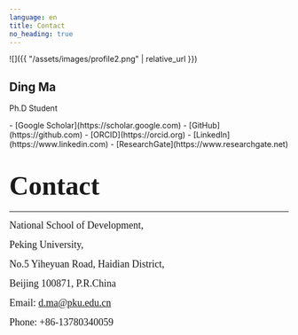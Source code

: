 ```yaml
---
language: en
title: Contact
no_heading: true
---
```


<div class="row">
<div class="col-md-4" markdown="1">
<div class="site-personal-heading" markdown="1">
![]({{ "/assets/images/profile2.png" | relative_url }})

## Ding Ma

Ph.D Student
</div>
<div class="site-personal-info" markdown="1">
- <span class="icon icon-google-scholar"></span> [Google Scholar](https://scholar.google.com)
- <span class="icon icon-github"></span> [GitHub](https://github.com)
- <span class="icon icon-orcid"></span> [ORCID](https://orcid.org)
- <span class="icon icon-linkedin"></span> [LinkedIn](https://www.linkedin.com)
- <span class="icon icon-researchgate"></span> [ResearchGate](https://www.researchgate.net)
</div>
</div>
<div class="col-md-8" markdown="1">

# <font face="Garamond" size=8>Contact</font>

---

<font face="Garamond" size=4>National School of Development, </font>  

<font face="Garamond" size=4>Peking University,</font> 

<font face="Garamond" size=4>No.5 Yiheyuan Road, Haidian District,</font> 

<font face="Garamond" size=4>Beijing 100871, P.R.China</font> <br />

<font face="Garamond" size=4>Email: d.ma@pku.edu.cn</font>

<font face="Garamond" size=4>Phone: +86-13780340059</font> 